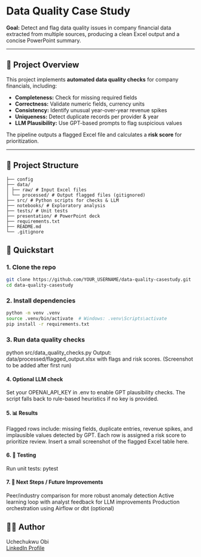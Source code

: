 # Data Quality Case Study

**Goal:** Detect and flag data quality issues in company financial data extracted from multiple sources, producing a clean Excel output and a concise PowerPoint summary.

---

## 🧭 Project Overview
This project implements **automated data quality checks** for company financials, including:  

- **Completeness:** Check for missing required fields  
- **Correctness:** Validate numeric fields, currency units  
- **Consistency:** Identify unusual year-over-year revenue spikes  
- **Uniqueness:** Detect duplicate records per provider & year  
- **LLM Plausibility:** Use GPT-based prompts to flag suspicious values  

The pipeline outputs a flagged Excel file and calculates a **risk score** for prioritization.

---

## 📁 Project Structure
```text
├── config
├── data/
│ ├── raw/ # Input Excel files
│ └── processed/ # Output flagged files (gitignored)
├── src/ # Python scripts for checks & LLM
├── notebooks/ # Exploratory analysis
├── tests/ # Unit tests
├── presentation/ # PowerPoint deck
├── requirements.txt
├── README.md
└── .gitignore
```
## 🚀 Quickstart
### 1. Clone the repo
```bash
git clone https://github.com/YOUR_USERNAME/data-quality-casestudy.git
cd data-quality-casestudy
```
### 2. Install dependencies
```bash
python -m venv .venv
source .venv/bin/activate  # Windows: .venv\Scripts\activate
pip install -r requirements.txt
```

### 3. Run data quality checks
python src/data_quality_checks.py
Output: data/processed/flagged_output.xlsx with flags and risk scores.
(Screenshot to be added after first run)

#### 4. Optional LLM check
Set your OPENAI_API_KEY in .env to enable GPT plausibility checks.
The script falls back to rule-based heuristics if no key is provided.

#### 5. 📊 Results
Flagged rows include: missing fields, duplicate entries, revenue spikes, and implausible values detected by GPT.
Each row is assigned a risk score to prioritize review.
Insert a small screenshot of the flagged Excel table here.

#### 6. 🧪 Testing
Run unit tests:
pytest

#### 7. 🎯 Next Steps / Future Improvements
Peer/industry comparison for more robust anomaly detection
Active learning loop with analyst feedback for LLM improvements
Production orchestration using Airflow or dbt (optional)


## 🧑‍💻 Author
Uchechukwu Obi  
[LinkedIn Profile](www.linkedin.com/in/uchechukwu-obi)